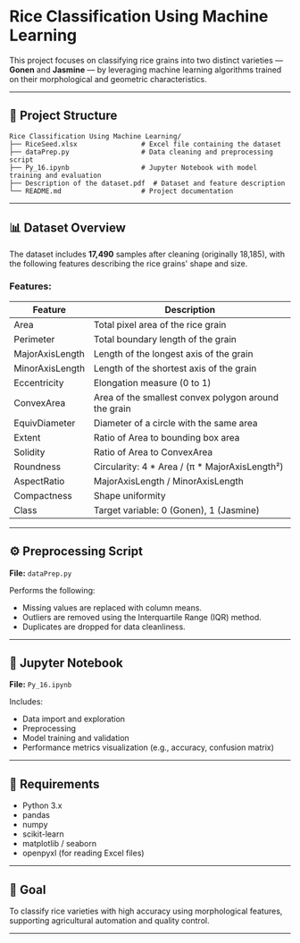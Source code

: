 # Rice Classification Using Machine Learning

This project focuses on classifying rice grains into two distinct varieties — **Gonen** and **Jasmine** — by leveraging machine learning algorithms trained on their morphological and geometric characteristics.

---

## 📁 Project Structure

```
Rice Classification Using Machine Learning/
├── RiceSeed.xlsx                # Excel file containing the dataset
├── dataPrep.py                  # Data cleaning and preprocessing script
├── Py_16.ipynb                  # Jupyter Notebook with model training and evaluation
├── Description of the dataset.pdf  # Dataset and feature description
└── README.md                    # Project documentation
```

---

## 📊 Dataset Overview

The dataset includes **17,490** samples after cleaning (originally 18,185), with the following features describing the rice grains' shape and size.

### Features:

| Feature             | Description |
|---------------------|-------------|
| Area                | Total pixel area of the rice grain |
| Perimeter           | Total boundary length of the grain |
| MajorAxisLength     | Length of the longest axis of the grain |
| MinorAxisLength     | Length of the shortest axis of the grain |
| Eccentricity        | Elongation measure (0 to 1) |
| ConvexArea          | Area of the smallest convex polygon around the grain |
| EquivDiameter       | Diameter of a circle with the same area |
| Extent              | Ratio of Area to bounding box area |
| Solidity            | Ratio of Area to ConvexArea |
| Roundness           | Circularity: 4 * Area / (π * MajorAxisLength²) |
| AspectRatio         | MajorAxisLength / MinorAxisLength |
| Compactness         | Shape uniformity |
| Class               | Target variable: 0 (Gonen), 1 (Jasmine) |

---

## ⚙️ Preprocessing Script

**File:** `dataPrep.py`

Performs the following:

- Missing values are replaced with column means.
- Outliers are removed using the Interquartile Range (IQR) method.
- Duplicates are dropped for data cleanliness.

---

## 📒 Jupyter Notebook

**File:** `Py_16.ipynb`

Includes:

- Data import and exploration
- Preprocessing
- Model training and validation
- Performance metrics visualization (e.g., accuracy, confusion matrix)

---

## 🧰 Requirements

- Python 3.x
- pandas
- numpy
- scikit-learn
- matplotlib / seaborn
- openpyxl (for reading Excel files)

---

## 🎯 Goal

To classify rice varieties with high accuracy using morphological features, supporting agricultural automation and quality control.

---
